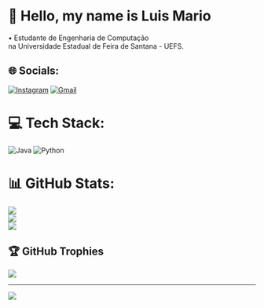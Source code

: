 # 💫 Hello, my name is Luis Mario
 • Estudante de Engenharia de Computação <br>na Universidade Estadual de Feira de Santana - UEFS.


## 🌐 Socials:
[![Instagram](https://img.shields.io/badge/Instagram-%23E4405F.svg?logo=Instagram&logoColor=white)](https://instagram.com/luismario_rc) 
[![Gmail](https://img.shields.io/badge/Gmail-%23E4405F.svg?logo=Gmail&logoColor=white)](luismariocarneiro8@gmail.com) 

# 💻 Tech Stack:
![Java](https://img.shields.io/badge/java-%23ED8B00.svg?style=plastic&logo=java&logoColor=white)
![Python](https://img.shields.io/badge/python-%23ED8B00.svg?style=plastic&logo=python&logoColor=white)
# 📊 GitHub Stats:
![](https://github-readme-stats.vercel.app/api?username=LuisMarioRC&theme=midnight-purple&hide_border=true&include_all_commits=true&count_private=true)<br/>
![](https://github-readme-streak-stats.herokuapp.com/?user=LuisMarioRC&theme=midnight-purple&hide_border=true)<br/>
![](https://github-readme-stats.vercel.app/api/top-langs/?username=LuisMarioRC&theme=midnight-purple&hide_border=true&include_all_commits=true&count_private=true&layout=compact)

## 🏆 GitHub Trophies
![](https://github-profile-trophy.vercel.app/?username=LuisMarioRC&theme=radical&no-frame=false&no-bg=true&margin-w=4)

---
[![](https://visitcount.itsvg.in/api?id=LuisMarioRC&icon=0&color=0)](https://visitcount.itsvg.in)

<!-- Proudly created with GPRM ( https://gprm.itsvg.in ) -->
